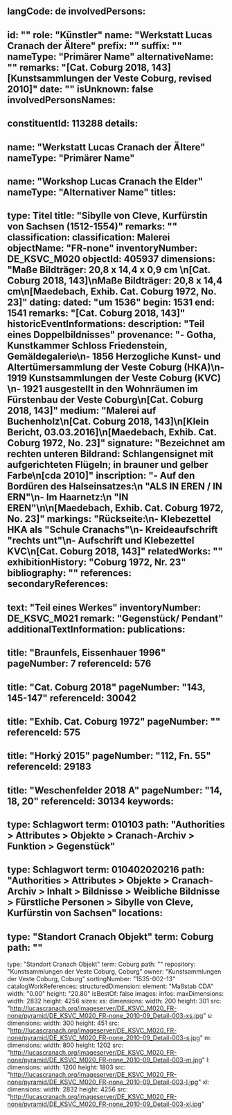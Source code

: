langCode: de
involvedPersons: 
 - 
   id: ""
  role: "Künstler"
  name: "Werkstatt Lucas Cranach der Ältere"
  prefix: ""
  suffix: ""
  nameType: "Primärer Name"
  alternativeName: ""
  remarks: "[Cat. Coburg 2018, 143] [Kunstsammlungen der Veste Coburg, revised 2010]"
  date: ""
  isUnknown: false
involvedPersonsNames: 
 - 
   constituentId: 113288
  details: 
   - 
   name: "Werkstatt Lucas Cranach der Ältere"
    nameType: "Primärer Name"
   - 
   name: "Workshop Lucas Cranach the Elder"
    nameType: "Alternativer Name"
titles: 
 - 
   type: Titel
  title: "Sibylle von Cleve, Kurfürstin von Sachsen (1512-1554)"
  remarks: ""
classification: 
 classification: Malerei
objectName: "FR-none"
inventoryNumber: DE_KSVC_M020
objectId: 405937
dimensions: "Maße Bildträger: 20,8 x 14,4 x 0,9 cm \n[Cat. Coburg 2018, 143]\nMaße Bildträger: 20,8 x 14,4 cm\n[Maedebach, Exhib. Cat. Coburg 1972, No. 23]"
dating: 
 dated: "um 1536"
 begin: 1531
 end: 1541
 remarks: "[Cat. Coburg 2018, 143]"
 historicEventInformations: 
description: "Teil eines Doppelbildnisses"
provenance: "- Gotha, Kunstkammer Schloss Friedenstein, Gemäldegalerie\n- 1856 Herzogliche Kunst- und Altertümersammlung der Veste Coburg (HKA)\n- 1919 Kunstsammlungen der Veste Coburg (KVC) \n- 1921 ausgestellt in den Wohnräumen im Fürstenbau der Veste Coburg\n[Cat. Coburg 2018, 143]"
medium: "Malerei auf Buchenholz\n[Cat. Coburg 2018, 143]\n[Klein Bericht, 03.03.2016]\n[Maedebach, Exhib. Cat. Coburg 1972, No. 23]"
signature: "Bezeichnet am rechten unteren Bildrand: Schlangensignet mit aufgerichteten Flügeln; in brauner und gelber Farbe\n[cda 2010]"
inscription: "- Auf den Bordüren des Halseinsatzes:\n \"ALS IN EREN / IN ERN\"\n- Im Haarnetz:\n \"IN EREN\"\n\n[Maedebach, Exhib. Cat. Coburg 1972, No. 23]"
markings: "Rückseite:\n- Klebezettel HKA als \"Schule Cranachs\"\n- Kreideaufschrift \"rechts unt\"\n- Aufschrift und Klebezettel KVC\n[Cat. Coburg 2018, 143]"
relatedWorks: ""
exhibitionHistory: "Coburg 1972, Nr. 23"
bibliography: ""
references: 
secondaryReferences: 
 - 
   text: "Teil eines Werkes"
  inventoryNumber: DE_KSVC_M021
  remark: "Gegenstück/ Pendant"
additionalTextInformation: 
publications: 
 - 
   title: "Braunfels, Eissenhauer 1996"
  pageNumber: 7
  referenceId: 576
 - 
   title: "Cat. Coburg 2018"
  pageNumber: "143, 145-147"
  referenceId: 30042
 - 
   title: "Exhib. Cat. Coburg 1972"
  pageNumber: ""
  referenceId: 575
 - 
   title: "Horký 2015"
  pageNumber: "112, Fn. 55"
  referenceId: 29183
 - 
   title: "Weschenfelder 2018 A"
  pageNumber: "14, 18, 20"
  referenceId: 30134
keywords: 
 - 
   type: Schlagwort
  term: 010103
  path: "Authorities > Attributes > Objekte > Cranach-Archiv > Funktion > Gegenstück"
 - 
   type: Schlagwort
  term: 010402020216
  path: "Authorities > Attributes > Objekte > Cranach-Archiv > Inhalt > Bildnisse > Weibliche Bildnisse > Fürstliche Personen > Sibylle von Cleve, Kurfürstin von Sachsen"
locations: 
 - 
   type: "Standort Cranach Objekt"
  term: Coburg
  path: ""
 - 
   type: "Standort Cranach Objekt"
  term: Coburg
  path: ""
repository: "Kunstsammlungen der Veste Coburg, Coburg"
owner: "Kunstsammlungen der Veste Coburg, Coburg"
sortingNumber: "1535-002-13"
catalogWorkReferences: 
structuredDimension: 
 element: "Maßstab CDA"
 width: "0.00"
 height: "20.80"
isBestOf: false
images: 
 infos: 
  maxDimensions: 
   width: 2832
   height: 4256
 sizes: 
  xs: 
   dimensions: 
    width: 200
    height: 301
   src: "http://lucascranach.org/imageserver/DE_KSVC_M020_FR-none/pyramid/DE_KSVC_M020_FR-none_2010-09_Detail-003-xs.jpg"
  s: 
   dimensions: 
    width: 300
    height: 451
   src: "http://lucascranach.org/imageserver/DE_KSVC_M020_FR-none/pyramid/DE_KSVC_M020_FR-none_2010-09_Detail-003-s.jpg"
  m: 
   dimensions: 
    width: 800
    height: 1202
   src: "http://lucascranach.org/imageserver/DE_KSVC_M020_FR-none/pyramid/DE_KSVC_M020_FR-none_2010-09_Detail-003-m.jpg"
  l: 
   dimensions: 
    width: 1200
    height: 1803
   src: "http://lucascranach.org/imageserver/DE_KSVC_M020_FR-none/pyramid/DE_KSVC_M020_FR-none_2010-09_Detail-003-l.jpg"
  xl: 
   dimensions: 
    width: 2832
    height: 4256
   src: "http://lucascranach.org/imageserver/DE_KSVC_M020_FR-none/pyramid/DE_KSVC_M020_FR-none_2010-09_Detail-003-xl.jpg"